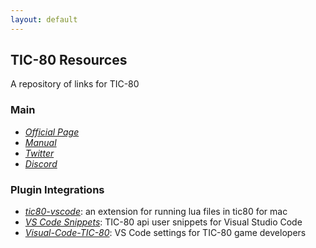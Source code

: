 ```yaml
---
layout: default
---
```


## TIC-80 Resources

A repository of links for TIC-80

### Main

* _[Official Page](https://tic.computer/)_
* _[Manual](https://github.com/nesbox/TIC-80/wiki)_
* _[Twitter](https://github.com/nesbox/TIC-80/wiki)_
* _[Discord](https://discordapp.com/invite/DkD73dP)_

### Plugin Integrations

* _[tic80-vscode](https://marketplace.visualstudio.com/items?itemName=Gi972.tic80-vscode)_: an extension for running lua files in tic80 for mac
* _[VS Code Snippets](https://gist.github.com/Viza74/40a180155049dd26af378f51a92b6033)_: TIC-80 api user snippets for Visual Studio Code
* _[Visual-Code-TIC-80](https://marketplace.visualstudio.com/items?itemName=Gi972.tic80-vscode)_: VS Code settings for TIC-80 game developers
